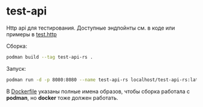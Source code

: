 # test-api

Http api для тестирования. Доступные эндпойнты см. в коде или примеры в [test.http](test.http)

Сборка:
```bash
podman build --tag test-api-rs .
```
Запуск:
```bash
podman run -d -p 8080:8080 --name test-api-rs localhost/test-api-rs:latest
```
В [Dockerfile](Dockerfile) указаны полные имена образов, чтобы сборка работала с **podman**, но **docker** тоже должен работать.

